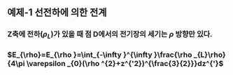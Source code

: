 
## 예제-1 선전하에 의한 전계

### Z축에 전하($\rho_{L}$)가 있을 때 점 D에서의 전기장의 세기는 $\rho$ 방향만 있다.  
### $E_{\rho}=E_{\rho }=\int_{-\infty }^{\infty }\frac{\rho _{L}\rho}{4\pi \varepsilon _{0}(\rho ^{2}+z^{'2})^{\frac{3}{2}}}dz^{'}$

